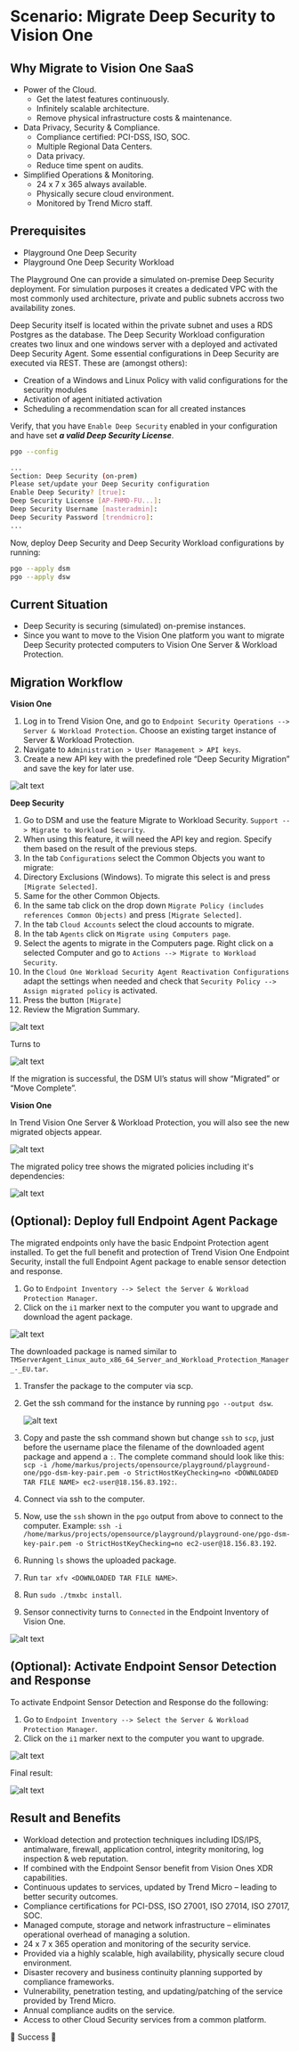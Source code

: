 # Scenario: Migrate Deep Security to Vision One

## Why Migrate to Vision One SaaS

- Power of the Cloud.
    - Get the latest features continuously.
    - Infinitely scalable architecture.
    - Remove physical infrastructure costs & maintenance.
- Data Privacy, Security & Compliance.
    - Compliance certified: PCI-DSS, ISO, SOC.
    - Multiple Regional Data Centers.
    - Data privacy.
    - Reduce time spent on audits.
- Simplified Operations & Monitoring.
    - 24 x 7 x 365 always available.
    - Physically secure cloud environment.
    - Monitored by Trend Micro staff.

## Prerequisites

- Playground One Deep Security
- Playground One Deep Security Workload

The Playground One can provide a simulated on-premise Deep Security deployment. For simulation purposes it creates a dedicated VPC with the most commonly used architecture, private and public subnets accross two availability zones. 

Deep Security itself is located within the private subnet and uses a RDS Postgres as the database. The Deep Security Workload configuration creates two linux and one windows server with a deployed and activated Deep Security Agent. Some essential configurations in Deep Security are executed via REST. These are (amongst others):

- Creation of a Windows and Linux Policy with valid configurations for the security modules
- Activation of agent initiated activation
- Scheduling a recommendation scan for all created instances

Verify, that you have `Enable Deep Security` enabled in your configuration and have set ***a valid Deep Security License***.

```sh
pgo --config
```

```sh
...
Section: Deep Security (on-prem)
Please set/update your Deep Security configuration
Enable Deep Security? [true]: 
Deep Security License [AP-FHMD-FU...]: 
Deep Security Username [masteradmin]: 
Deep Security Password [trendmicro]: 
...
```

Now, deploy Deep Security and Deep Security Workload configurations by running:

```sh
pgo --apply dsm
pgo --apply dsw
```

## Current Situation

- Deep Security is securing (simulated) on-premise instances.
- Since you want to move to the Vision One platform you want to migrate Deep Security protected computers to Vision One Server & Workload Protection.

## Migration Workflow

**Vision One**

1. Log in to Trend Vision One, and go to `Endpoint Security Operations --> Server & Workload Protection`. Choose an existing target instance of Server & Workload Protection.
2. Navigate to `Administration > User Management > API keys`.
3. Create a new API key with the predefined role “Deep Security Migration” and save the key for later use.

![alt text](images/ds-migrate-00.png "API Key")

**Deep Security**

1. Go to DSM and use the feature Migrate to Workload Security. `Support --> Migrate to Workload Security`.
2. When using this feature, it will need the API key and region. Specify them based on the result of the previous steps.
3. In the tab `Configurations` select the Common Objects you want to migrate:
4. Directory Exclusions (Windows). To migrate this select is and press `[Migrate Selected]`.
5. Same for the other Common Objects.
6. In the same tab click on the drop down `Migrate Policy (includes references Common Objects)` and press `[Migrate Selected]`.
7. In the tab `Cloud Accounts` select the cloud accounts to migrate.
8. In the tab `Agents` click on `Migrate using Computers page`.
9.  Select the agents to migrate in the Computers page. Right click on a selected Computer and go to `Actions --> Migrate to Workload Security`.
10. In the `Cloud One Workload Security Agent Reactivation Configurations` adapt the settings when needed and check that `Security Policy --> Assign migrated policy` is activated.
11. Press the button `[Migrate]`
12. Review the Migration Summary.

![alt text](images/ds-migrate-01.png "Moving")

Turns to

![alt text](images/ds-migrate-02.png "Complete")

If the migration is successful, the DSM UI’s status will show “Migrated” or “Move Complete”. 

**Vision One**

In Trend Vision One Server & Workload Protection, you will also see the new migrated objects appear.

![alt text](images/ds-migrate-03.png "Migrated")

The migrated policy tree shows the migrated policies including it's dependencies:

![alt text](images/ds-migrate-04.png "Policy Tree")

## (Optional): Deploy full Endpoint Agent Package

The migrated endpoints only have the basic Endpoint Protection agent installed. To get the full benefit and protection of Trend Vision One Endpoint Security, install the full Endpoint Agent package to enable sensor detection and response.

1. Go to `Endpoint Inventory --> Select the Server & Workload Protection Manager`.
2. Click on the `i1` marker next to the computer you want to upgrade and download the agent package.

![alt text](images/ds-migrate-05.png "Agent Package")

The downloaded package is named similar to `TMServerAgent_Linux_auto_x86_64_Server_and_Workload_Protection_Manager_-_EU.tar`. 

1. Transfer the package to the computer via scp.
2. Get the ssh command for the instance by running `pgo --output dsw`.

   ![alt text](images/ds-migrate-06.png "Output")

3. Copy and paste the ssh command shown but change `ssh` to `scp`, just before the username place the filename of the downloaded agent package and append a `:`. The complete command should look like this: `scp -i /home/markus/projects/opensource/playground/playground-one/pgo-dsm-key-pair.pem -o StrictHostKeyChecking=no <DOWNLOADED TAR FILE NAME> ec2-user@18.156.83.192:`.
4.  Connect via ssh to the computer.
5. Now, use the `ssh` shown in the `pgo` output from above to connect to the computer. Example: `ssh -i /home/markus/projects/opensource/playground/playground-one/pgo-dsm-key-pair.pem -o StrictHostKeyChecking=no ec2-user@18.156.83.192`.
6. Running `ls` shows the uploaded package.
7. Run `tar xfv <DOWNLOADED TAR FILE NAME>`.
8. Run `sudo ./tmxbc install`.
9.  Sensor connectivity turns to `Connected` in the Endpoint Inventory of Vision One.

   ![alt text](images/ds-migrate-07.png "Connected")

## (Optional): Activate Endpoint Sensor Detection and Response

To activate Endpoint Sensor Detection and Response do the following:

1. Go to `Endpoint Inventory --> Select the Server & Workload Protection Manager`.
2. Click on the `i1` marker next to the computer you want to upgrade.

![alt text](images/ds-migrate-08.png "Recommended Actions")

Final result:

![alt text](images/ds-migrate-09.png "Agent Package")

## Result and Benefits

- Workload detection and protection techniques including IDS/IPS, antimalware, firewall, application control, integrity monitoring, log inspection & web reputation.
- If combined with the Endpoint Sensor benefit from Vision Ones XDR capabilities. 
- Continuous updates to services, updated by Trend Micro – leading to better security outcomes.
- Compliance certifications for PCI-DSS, ISO 27001, ISO 27014, ISO 27017, SOC.
- Managed compute, storage and network infrastructure – eliminates operational overhead of managing a solution.
- 24 x 7 x 365 operation and monitoring of the security service.
- Provided via a highly scalable, high availability, physically secure cloud environment.
- Disaster recovery and business continuity planning supported by compliance frameworks.
- Vulnerability, penetration testing, and updating/patching of the service provided by Trend Micro.
- Annual compliance audits on the service.
- Access to other Cloud Security services from a common platform.

🎉 Success 🎉
